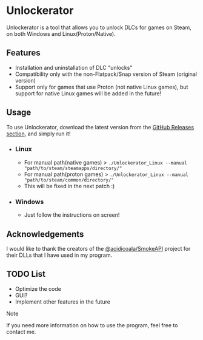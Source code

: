 # Unlockerator

Unlockerator is a tool that allows you to unlock DLCs for games on Steam, on both Windows and Linux(Proton/Native).

## Features

- Installation and uninstallation of DLC "unlocks"
- Compatibility only with the non-Flatpack/Snap version of Steam (original version)
- Support only for games that use Proton (not native Linux games), but support for native Linux games will be added in the future!

## Usage

To use Unlockerator, download the latest version from the [GitHub Releases section](https://github.com/Simoniuzzo/Unlockerator/releases), and simply run it!

- ### Linux 
  - For manual path(native games) > `./Unlockerator_Linux --manual "path/to/steam/steamapps/directory/"`
  - For manual path(proton games) > `./Unlockerator_Linux --manual "path/to/steam/common/directory/"`
  - This will be fixed in the next patch :)

- ### Windows 
  - Just follow the instructions on screen!

## Acknowledgements

I would like to thank the creators of the [@acidicoala/SmokeAPI](https://github.com/acidicoala/SmokeAPI) project for their DLLs that I have used in my program.

## TODO List

- Optimize the code
- GUI?
- Implement other features in the future

> [!NOTE]
> If you need more information on how to use the program, feel free to contact me.
